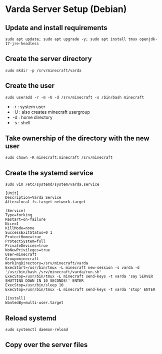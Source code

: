 # Varda Server Setup (Debian)
## Update and install requirements
`sudo apt update; sudo apt upgrade -y; sudo apt install tmux openjdk-17-jre-headless`
## Create the server directory
`sudo mkdir -p /srv/minecraft/varda`
## Create the user
`sudo useradd -r -m -U -d /srv/minecraft -s /bin/bash minecraft`
* -r : system user
* -U : also creates minecraft usergroup
* -d : home directory
* -s : shell
## Take ownership of the directory with the new user
`sudo chown -R minecraft:minecraft /srv/minecraft`
## Create the systemd service
`sudo vim /etc/systemd/system/varda.service`
```
[Unit]
Description=Varda Service
After=local-fs.target network.target

[Service]
Type=forking
Restart=on-failure
Nice=1
KillMode=none
SuccessExitStatus=0 1
ProtectHome=true
ProtectSystem=full
PrivateDevices=true
NoNewPrivileges=true
User=minecraft
Group=minecraft
WorkingDirectory=/srv/minecraft/varda
ExecStart=/usr/bin/tmux -L minecraft new-session -s varda -d '/usr/bin/bash /srv/minecraft/varda/run.sh'
ExecStop=/usr/bin/tmux -L minecraft send-keys -t varda 'say SERVER SHUTTING DOWN IN 10 SECONDS!' ENTER
ExecStop=/usr/bin/sleep 10
ExecStop=/usr/bin/tmux -L minecraft send-keys -t varda 'stop' ENTER

[Install]
WantedBy=multi-user.target
```
## Reload systemd
`sudo systemctl daemon-reload`
## Copy over the server files